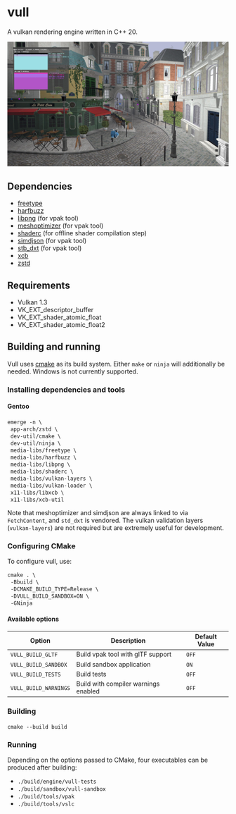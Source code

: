 # vull

A vulkan rendering engine written in C++ 20.

![screenshot](docs/screenshot.jpg)

## Dependencies

* [freetype](https://freetype.org)
* [harfbuzz](https://github.com/harfbuzz/harfbuzz)
* [libpng](https://github.com/glennrp/libpng) (for vpak tool)
* [meshoptimizer](https://github.com/zeux/meshoptimizer) (for vpak tool)
* [shaderc](https://github.com/google/shaderc) (for offline shader compilation step)
* [simdjson](https://github.com/simdjson/simdjson) (for vpak tool)
* [stb_dxt](https://github.com/nothings/stb) (for vpak tool)
* [xcb](https://xcb.freedesktop.org)
* [zstd](https://github.com/facebook/zstd)

## Requirements

* Vulkan 1.3
* VK_EXT_descriptor_buffer
* VK_EXT_shader_atomic_float
* VK_EXT_shader_atomic_float2

## Building and running

Vull uses [cmake](https://cmake.org) as its build system. Either `make` or `ninja` will additionally be needed. Windows
is not currently supported.

### Installing dependencies and tools

#### Gentoo

    emerge -n \
     app-arch/zstd \
     dev-util/cmake \
     dev-util/ninja \
     media-libs/freetype \
     media-libs/harfbuzz \
     media-libs/libpng \
     media-libs/shaderc \
     media-libs/vulkan-layers \
     media-libs/vulkan-loader \
     x11-libs/libxcb \
     x11-libs/xcb-util

Note that meshoptimizer and simdjson are always linked to via `FetchContent`, and `std_dxt` is vendored. The vulkan
validation layers (`vulkan-layers`) are not required but are extremely useful for development.

### Configuring CMake

To configure vull, use:

    cmake . \
     -Bbuild \
     -DCMAKE_BUILD_TYPE=Release \
     -DVULL_BUILD_SANDBOX=ON \
     -GNinja

#### Available options

| Option                | Description                          | Default Value |
|-----------------------|--------------------------------------|---------------|
| `VULL_BUILD_GLTF`     | Build vpak tool with glTF support    | `OFF`         |
| `VULL_BUILD_SANDBOX`  | Build sandbox application            | `ON`          |
| `VULL_BUILD_TESTS`    | Build tests                          | `OFF`         |
| `VULL_BUILD_WARNINGS` | Build with compiler warnings enabled | `OFF`         |

### Building

    cmake --build build

### Running

Depending on the options passed to CMake, four executables can be produced after building:

* `./build/engine/vull-tests`
* `./build/sandbox/vull-sandbox`
* `./build/tools/vpak`
* `./build/tools/vslc`
